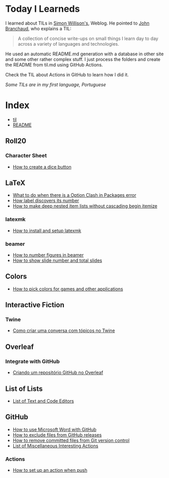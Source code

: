 # Today I Learneds

I learned about TILs in [Simon Willison's](https://simonwillison.net/2020/Apr/20/self-rewriting-readme/), Weblog. 
He pointed to [John Branchaud](https://github.com/jbranchaud/til), who explains a TIL:

> A collection of concise write-ups on small things I learn day to day across a variety
> of languages and technologies. 

He used an automatic README.md generation with a database in other site and some
other rather complex stuff. I just process the folders and create the README from til.md using GitHub Actions.

Check the TIL about Actions in GitHub to learn how I did it.

*Some TILs are in my first language, Portuguese*



# Index
- [til](.//til.md)
- [README](.//README.md)
## Roll20
### Character Sheet
- [How to create a dice button](.//Roll20/Character%20Sheet/How%20to%20create%20a%20dice%20button.md)
## LaTeX
- [What to do when there is a Option Clash in Packages error](.//LaTeX/What%20to%20do%20when%20there%20is%20a%20Option%20Clash%20in%20Packages%20error.md)
- [How label discovers its number](.//LaTeX/How%20label%20discovers%20its%20number.md)
- [How to make deep nested item lists without cascading begin itemize](.//LaTeX/How%20to%20make%20deep%20nested%20item%20lists%20without%20cascading%20begin%20itemize.md)
### latexmk
- [How to install and setup latexmk](.//LaTeX/latexmk/How%20to%20install%20and%20setup%20latexmk.md)
### beamer
- [How to number figures in beamer](.//LaTeX/beamer/How%20to%20number%20figures%20in%20beamer.md)
- [How to show slide number and total slides](.//LaTeX/beamer/How%20to%20show%20slide%20number%20and%20total%20slides.md)
## Colors
- [How to pick colors for games and other applications](.//Colors/How%20to%20pick%20colors%20for%20games%20and%20other%20applications.md)
## Interactive Fiction
### Twine
- [Como criar uma conversa com tópicos no Twine](.//Interactive%20Fiction/Twine/Como%20criar%20uma%20conversa%20com%20tópicos%20no%20Twine.md)
## Overleaf
### Integrate with GitHub
- [Criando um repositório GitHub no Overleaf](.//Overleaf/Integrate%20with%20GitHub/Criando%20um%20repositório%20GitHub%20no%20Overleaf.md)
## List of Lists
- [List of Text and Code Editors](.//List%20of%20Lists/List%20of%20Text%20and%20Code%20Editors.md)
## GitHub
- [How to use Microsoft Word with GitHub](.//GitHub/How%20to%20use%20Microsoft%20Word%20with%20GitHub.md)
- [How to exclude files from GitHub releases](.//GitHub/How%20to%20exclude%20files%20from%20GitHub%20releases.md)
- [How to remove committed files from Git version control](.//GitHub/How%20to%20remove%20committed%20files%20from%20Git%20version%20control.md)
- [List of Miscellaneous Interesting Actions](.//GitHub/List%20of%20Miscellaneous%20Interesting%20Actions.md)
### Actions
- [How to set up an action when push](.//GitHub/Actions/How%20to%20set%20up%20an%20action%20when%20push.md)
